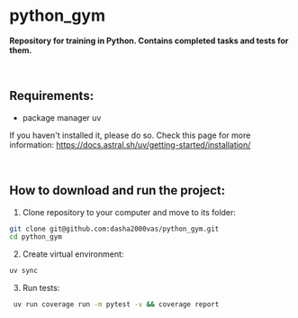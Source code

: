 # python_gym

**Repository for training in Python. Contains completed tasks and tests for them.**

<br>

## Requirements:
- package manager uv

If you haven't installed it, please do so.
Check this page for more information: https://docs.astral.sh/uv/getting-started/installation/ 

<br>

## How to download and run the project:

1. Clone repository to your computer and move to its folder:

```bash
git clone git@github.com:dasha2000vas/python_gym.git
cd python_gym
```

2. Create virtual environment:

```bash
uv sync
```

3. Run tests:

```bash
 uv run coverage run -m pytest -v && coverage report
```
